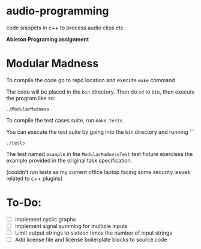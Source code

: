 # audio-programming

code snippets in c++ to process audio clips etc

**Ableton Programing assignment**

# Modular Madness

To compile the code go to repo location and execute `make` command

The code will be placed in the `bin` directory. Then do `cd` to `bin`, then execute the program like so:

```
./ModularMadness
```

To compile the test cases suite, run `make tests`

You can execute the test suite by going into the `bin` directory and running ```

```
./tests
```

The test named `example` in the `ModularMadnessTest` test fixture exercises the example provided in the original task specification.

(couldn't run tests as my current office laptop facing some security issues related to c++ plugins)

# To-Do:

- [ ] Implement cyclic graphs
- [ ] Implement signal summing for multiple inputs
- [ ] Limit output strings to sixteen times the number of input strings
- [ ] Add license file and license boilerplate blocks to source code
